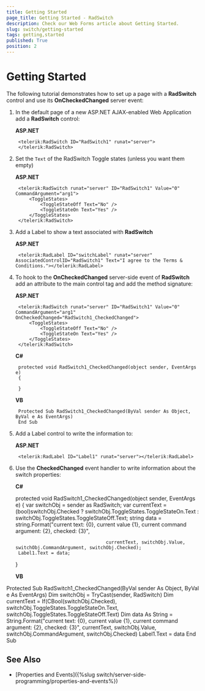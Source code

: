 ```yaml
---
title: Getting Started
page_title: Getting Started - RadSwitch
description: Check our Web Forms article about Getting Started.
slug: switch/getting-started
tags: getting,started
published: True
position: 2
---
```


# Getting Started

The following tutorial demonstrates how to set up a page with a **RadSwitch** control and use its **OnCheckedChanged** server event:

1. In the default page of a new ASP.NET AJAX-enabled Web Application add a **RadSwitch** control:

	**ASP.NET**	
	
		<telerik:RadSwitch ID="RadSwitch1" runat="server">
		</telerik:RadSwitch>

1. Set the `Text` of the RadSwitch Toggle states (unless you want them empty)

	**ASP.NET**

        <telerik:RadSwitch runat="server" ID="RadSwitch1" Value="0" CommandArgument="arg1">
            <ToggleStates>
                <ToggleStateOff Text="No" />
                <ToggleStateOn Text="Yes" />
            </ToggleStates>
        </telerik:RadSwitch>
        
1. Add a Label to show a text associated with **RadSwitch**

	**ASP.NET**

        <telerik:RadLabel ID="switchLabel" runat="server" AssociatedControlID="RadSwitch1" Text="I agree to the Terms & Conditions."></telerik:RadLabel>


1. To hook to the **OnCheckedChanged** server-side event of **RadSwitch** add an attribute to the main control tag and add the method signature:

	**ASP.NET**

        <telerik:RadSwitch runat="server" ID="RadSwitch1" Value="0" CommandArgument="arg1" OnCheckedChanged="RadSwitch1_CheckedChanged">
            <ToggleStates>
                <ToggleStateOff Text="No" />
                <ToggleStateOn Text="Yes" />
            </ToggleStates>
        </telerik:RadSwitch>

	**C#**
	
		protected void RadSwitch1_CheckedChanged(object sender, EventArgs e)
		{
	
		}

	**VB**
	
		Protected Sub RadSwitch1_CheckedChanged(ByVal sender As Object, ByVal e As EventArgs)
		End Sub

1. Add a Label control to write the information to:

	**ASP.NET**

        <telerik:RadLabel ID="Label1" runat="server"></telerik:RadLabel>

1. Use the **CheckedChanged** event handler to write information about the switch properties:

	**C#**
	
    protected void RadSwitch1_CheckedChanged(object sender, EventArgs e)
    {
        var switchObj = sender as RadSwitch;
        var currentText = (bool)switchObj.Checked ? switchObj.ToggleStates.ToggleStateOn.Text : switchObj.ToggleStates.ToggleStateOff.Text;
        string data = string.Format("current text: {0}, current value {1}, current command argument: {2}, checked: {3}",

                                        currentText, switchObj.Value, switchObj.CommandArgument, switchObj.Checked);
        Label1.Text = data;
    }

	**VB**
	
Protected Sub RadSwitch1_CheckedChanged(ByVal sender As Object, ByVal e As EventArgs)
    Dim switchObj = TryCast(sender, RadSwitch)
    Dim currentText = If(CBool(switchObj.Checked), switchObj.ToggleStates.ToggleStateOn.Text, switchObj.ToggleStates.ToggleStateOff.Text)
    Dim data As String = String.Format("current text: {0}, current value {1}, current command argument: {2}, checked: {3}", currentText, switchObj.Value, switchObj.CommandArgument, switchObj.Checked)
    Label1.Text = data
End Sub


## See Also

 * [Properties and Events]({%slug switch/server-side-programming/properties-and-events%})
